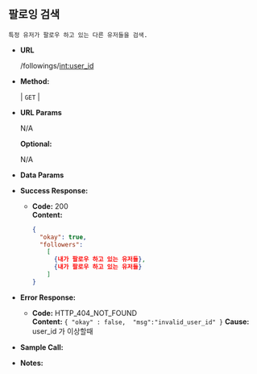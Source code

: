 **팔로잉 검색**
----
    
    특정 유저가 팔로우 하고 있는 다른 유저들을 검색.
    
* **URL**

  /followings/<int:user_id>

* **Method:**
  
  | `GET` |
  
*  **URL Params**

   N/A

   **Optional:**
 
   N/A

* **Data Params**
    


* **Success Response:**
  
  * **Code:** 200 <br />
    **Content:** 
    ```json
    {
      "okay": true, 
      "followers":
        [
          {내가 팔로우 하고 있는 유저들},
          {내가 팔로우 하고 있는 유저들}
        ]
    }
    ```
 
* **Error Response:**

  * **Code:** HTTP_404_NOT_FOUND <br />
    **Content:** `{ "okay" : false,  "msg":"invalid_user_id" }`
    **Cause:** user_id 가 이상할때

* **Sample Call:**

* **Notes:**

